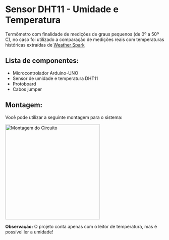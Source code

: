 # Sensor DHT11 - Umidade e Temperatura

Termômetro com finalidade de medições de graus pequenos (de 0º a 50º C), no caso foi utilizado a comparação de medições reais com temperaturas 
históricas extraídas de <a href="https://weatherspark.com/" target="_blank">Weather Spark</a>

## Lista de componentes:
- Microcontrolador Arduino-UNO
- Sensor de umidade e temperatura DHT11
- Protoboard
- Cabos jumper

## Montagem:
Você pode utilizar a seguinte montagem para o sistema: 

<img src="https://github.com/aryniceia/termometro-com-arduino/assets/72097407/50f07313-4742-4b4c-952b-5d15f0a426cd" alt="Montagem do Circuito" width="300"/>





**Observação:** O projeto conta apenas com o leitor de temperatura, mas é possível ler a umidade!
